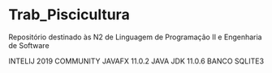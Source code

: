 # Trab_Piscicultura
Repositório destinado às N2 de Linguagem de Programação II e Engenharia de Software

INTELIJ 2019 COMMUNITY
JAVAFX 11.0.2
JAVA JDK 11.0.6
BANCO SQLITE3
